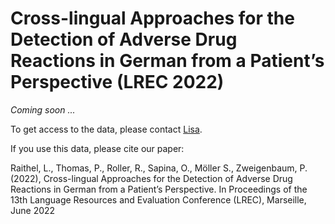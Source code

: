 # Cross-lingual Approaches for the Detection of Adverse Drug Reactions in German from a Patient’s Perspective (LREC 2022)

_Coming soon ..._

To get access to the data, please contact [Lisa](lisa.raithel@dfki.de).

If you use this data, please cite our paper:

Raithel, L., Thomas, P., Roller, R., Sapina, O., Möller S., Zweigenbaum, P. (2022), Cross-lingual Approaches for the
Detection of Adverse Drug Reactions in German from a Patient’s Perspective. In Proceedings of the 13th Language Resources and Evaluation Conference (LREC), Marseille, June 2022
